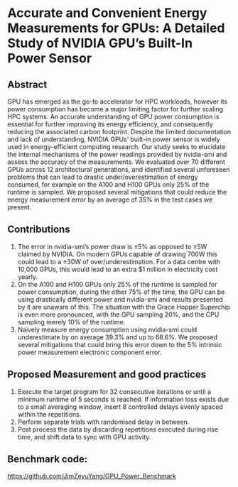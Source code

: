 # Accurate and Convenient Energy Measurements for GPUs: A Detailed Study of NVIDIA GPU’s Built-In Power Sensor

## Abstract
GPU has emerged as the go-to accelerator for HPC workloads, however its power consumption has become a major limiting factor for further scaling HPC systems. An accurate understanding of GPU power consumption is essential for further improving its energy efficiency, and consequently reducing the associated carbon footprint. Despite the limited documentation and lack of understanding, NVIDIA GPUs’ built-in power sensor is widely used in energy-efficient computing research. Our study seeks to elucidate the internal mechanisms of the power readings provided by nvidia-smi and assess the accuracy of the measurements. We evaluated over 70 different GPUs across 12 architectural generations, and identified several unforeseen problems that can lead to drastic under/overestimation of energy consumed, for example on the A100 and H100 GPUs only 25% of the runtime is sampled. We proposed several mitigations that could reduce the energy measurement error by an average of 35% in the test cases we present.

## Contributions
1. The error in nvidia-smi’s power draw is ±5% as opposed to ±5W claimed by NVIDIA. On modern GPUs capable of drawing 700W this could lead to a ±30W of over/underestimation. For a data centre with 10,000 GPUs, this would lead to an extra $1 million in electricity cost yearly. 
2. On the A100 and H100 GPUs only 25% of the runtime is sampled for power consumption, during the other 75% of the time, the GPU can be using drastically different power and nvidia-smi and results presented by it are unaware of this. The situation with the Grace Hopper Superchip is even more pronounced, with the GPU sampling 20%, and the CPU sampling merely 10% of the runtime. 
3. Naively measure energy consumption using nvidia-smi could underestimate by on average 39.3% and up to 68.6%. We proposed several mitigations that could bring this error down to the 5% intrinsic power measurement electronic component error.

## Proposed Measurement and good practices
1. Execute the target program for 32 consecutive iterations or until a minimum runtime of 5 seconds is reached. If information loss exists due to a small averaging window, insert 8 controlled delays evenly spaced within the repetitions. 
2. Perform separate trials with randomised delay in between. 
3. Post process the data by discarding repetitions executed during rise time, and shift data to sync with GPU activity.


## Benchmark code:

https://github.com/JimZeyuYang/GPU_Power_Benchmark